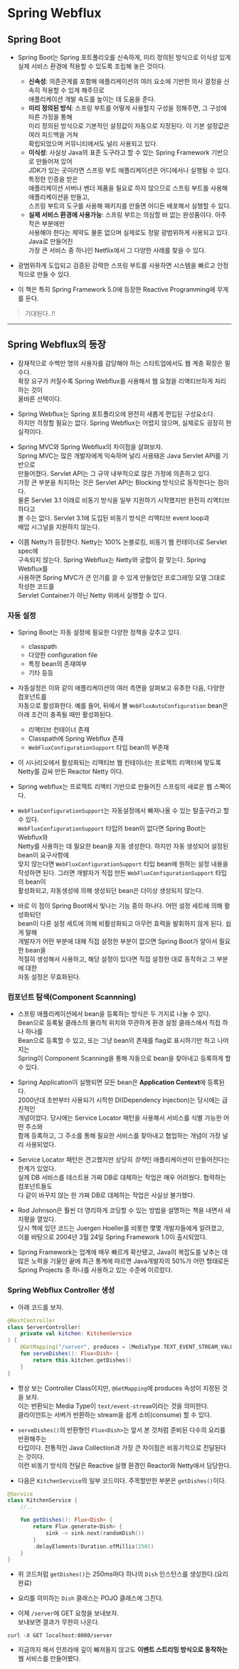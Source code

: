# Spring Webflux

<h2>Spring Boot</h2>

- Spring Boot는 Spring 포트폴리오를 신속하게, 미리 정의된 방식으로 이식성 있게  
  실제 서비스 환경에 적용할 수 있도록 조립해 놓은 것이다.

  - **신속성**: 의존관계를 포함해 애플리케이션의 여러 요소에 기반한 의사 결정을 신속히 적용할 수 있게 해주므로  
    애플리케이션 개발 속도를 높이는 데 도움을 준다.
  - **미리 정의된 방식**: 스프링 부트를 어떻게 사용할지 구성을 정해주면, 그 구성에 따른 가정을 통해  
    미리 정의된 방식으로 기본적인 설정값이 자동으로 지정된다. 이 기본 설정값은 여러 피드백을 거쳐  
    확립되었으며 커뮤니티에서도 널리 사용되고 있다.
  - **이식성**: 사실상 Java의 표준 도구라고 할 수 있는 Spring Framework 기반으로 만들어져 있어  
    JDK가 있는 곳이라면 스프링 부트 애플리케이션은 어디에서나 실행될 수 있다. 특정한 인증을 받은  
    애플리케이션 서버나 벤더 제품을 필요로 하지 않으므로 스프링 부트를 사용해 애플리케이션을 만들고,  
    스프링 부트의 도구를 사용해 패키지를 만들면 어디든 배포해서 실행할 수 있다.
  - **실제 서비스 환경에 사용가능**: 스프링 부트는 의심할 바 없는 완성품이다. 아주 작은 부분에만  
    사용해야 한다는 제약도 물론 없으며 실제로도 정말 광범위하게 사용되고 있다. Java로 만들어진  
    가장 큰 서비스 중 하나인 Netflix에서 그 다양한 사례를 찾을 수 있다.

- 광범위하게 도입되고 검증된 강력한 스프링 부트를 사용하면 시스템을 빠르고 안정적으로 만들 수 있다.

- 이 책은 특히 Spring Framework 5.0에 등장한 Reactive Programming에 무게를 둔다.

> 기대된다..!!

<hr/>

<h2>Spring Webflux의 등장</h2>

- 잠재적으로 수백만 명의 사용자를 감당해야 하는 스타트업에서도 웹 계층 확장은 필수다.  
  확장 요구가 커질수록 Spring Webflux를 사용해서 웹 요청을 리액티브하게 처리하는 것이  
  올바른 선택이다.

- Spring Webflux는 Spring 포트폴리오에 완전히 새롭게 편입된 구성요소다.  
  하지만 걱정할 필요는 없다. Spring Webflux는 어렵지 않으며, 실제로도 굉장히 현실적이다.

- Spring MVC와 Spring Webflux의 차이점을 살펴보자.  
  Spring MVC는 많은 개발자에게 익숙하며 널리 사용돼온 Java Servlet API를 기반으로  
  만들어졌다. Servlet API는 그 규약 내부적으로 많은 가정에 의존하고 있다.  
  가장 큰 부분을 차지하는 것은 Servlet API는 Blocking 방식으로 동작한다는 점이다.  
  물론 Servlet 3.1 이래로 비동기 방식을 일부 지원하기 시작했지만 완전히 리액티브하다고  
  볼 수는 없다. Servlet 3.1에 도입된 비동기 방식은 리액티브 event loop과  
  배압 시그널을 지원하지 않는다.

- 이쯤 Netty가 등장한다. Netty는 100% 논블로킹, 비동기 웹 컨테이너로 Servlet spec에  
  구속되지 않는다. Spring Webflux는 Netty와 궁합이 잘 맞는다. Spring Webflux를  
  사용하면 Spring MVC가 큰 인기를 끌 수 있게 만들었던 프로그래밍 모델 그대로 작성한 코드를  
  Servlet Container가 아닌 Netty 위에서 실행할 수 있다.

<h3>자동 설정</h3>

- Spring Boot는 자동 설정에 필요한 다양한 정책을 갖추고 있다.

  - classpath
  - 다양한 configuration file
  - 특정 bean의 존재여부
  - 기타 등등

- 자동설정은 이와 같이 애플리케이션의 여러 측면을 살펴보고 유추한 다음, 다양한 컴포넌트를  
  자동으로 활성화한다. 예를 들어, 뒤에서 볼 `WebFluxAutoConfiguration` bean은  
  아래 조건이 충족될 때만 활성화된다.

  - 리액티브 컨테이너 존재
  - Classpath에 Spring Webflux 존재
  - `WebFluxConfigurationSupport` 타입 bean의 부존재

- 이 시나리오에서 활성화되는 리액티브 웹 컨테이너는 프로젝트 리액터에 맞도록  
  Netty를 감싸 만든 Reactor Netty 이다.

- Spring webflux는 프로젝트 리액터 기반으로 만들어진 스프링의 새로운 웹 스펙이다.

- `WebFluxConfigurationSupport`는 자동설정에서 빠져나올 수 있는 탈출구라고 할 수 있다.  
  `WebFluxConfigurationSupport` 타입의 bean이 없다면 Spring Boot는 Webflux와  
  Netty를 사용하는 데 필요한 bean을 자동 생성한다. 하지만 자동 생성되어 설정된 bean이 요구사항에  
  맞지 않는다면 `WebFluxConfigurationSupport` 타입 bean에 원하는 설정 내용을  
  작성하면 된다. 그러면 개발자가 직접 만든 `WebFluxConfigurationSupport` 타입의 bean이  
  활성화되고, 자동생성에 의해 생성되던 bean은 더이상 생성되지 않는다.

- 바로 이 점이 Spring Boot에서 빛나는 기능 중의 하나다. 어떤 설정 세트에 의해 활성화되던  
  bean이 다른 설정 세트에 의해 비활성화되고 아무런 효력을 발휘하지 않게 된다. 쉽게 말해  
  개발자가 어떤 부분에 대해 직접 설정한 부분이 없으면 Spring Boot가 알아서 필요한 bean을  
  적절히 생성해서 사용하고, 해당 설정이 있다면 직접 설정한 대로 동작하고 그 부분에 대한  
  자동 설정은 무효화된다.

<h3>컴포넌트 탐색(Component Scannning)</h3>

- 스프링 애플리케이션에서 bean을 등록하는 방식은 두 가지로 나눌 수 있다.  
  Bean으로 등록될 클래스의 물리적 위치와 무관하게 환경 설정 클래스에서 직접 하나 하나를  
  Bean으로 등록할 수 있고, 또는 그냥 bean의 존재를 flag로 표시하기만 하고 나머지는  
  Spring이 Component Scanning을 통해 자동으로 bean을 찾아내고 등록하게 할 수 있다.

- Spring Application이 실행되면 모든 bean은 **Application Context**에 등록된다.  
  2000년대 초반부터 사용되기 시작한 DI(Dependency Injection)는 당시에는 급진적인  
  개념이었다. 당시에는 Service Locator 패턴을 사용해서 서비스를 식별 가능한 어떤 주소와  
  함께 등록하고, 그 주소를 통해 필요한 서비스를 찾아내고 협업하는 개념이 가장 널리 사용되었다.

- Service Locator 패턴은 견고했지만 상당히 *정적*인 애플리케이션이 만들어진다는 한계가 있었다.  
  실제 DB 서비스를 테스트용 가짜 DB로 대체하는 작업은 매우 어려웠다. 협력하는 컴포넌트들도  
  다 같이 바꾸지 않는 한 가짜 DB로 대체하는 작업은 사실상 불가했다.

- Rod Johnson은 훨씬 더 영리하게 코딩할 수 있는 방법을 설명하는 책을 내면서 새 지평을 열었다.  
  당시 책에 있던 코드는 Juergen Hoeller를 비롯한 몇몇 개발자들에게 알려졌고,  
  이를 바탕으로 2004년 3월 24일 Spring Framework 1.0이 출시되었다.

- Spring Framework는 업계에 매우 빠르게 확산됐고, Java의 복잡도를 낮추는 데  
  많은 노력을 기울인 끝에 최근 통계에 따르면 Java개발자의 50%가 어떤 형태로든  
  Spring Projects 중 하나를 사용하고 있는 수준에 이르렀다.

<h3>Spring Webflux Controller 생성</h3>

- 아래 코드를 보자.

```kt
@RestController
class ServerController(
    private val kitchen: KitchenService
) {
    @GetMapping("/server", produces = [MediaType.TEXT_EVENT_STREAM_VALUE])
    fun serveDishes(): Flux<Dish> {
        return this.kitchen.getDishes()
    }
}
```

- 항상 보는 Controller Class이지만, `@GetMapping`에 produces 속성이 지정된 것을 보자.  
  이는 반환되는 Media Type이 `text/event-stream`이라는 것을 의미한다.  
  클라이언트는 서버가 반환하는 stream을 쉽게 소비(consume) 할 수 있다.

- `serveDishes()`의 반환형인 `Flux<Dish>`는 앞서 본 것처럼 준비된 다수의 요리를 반환해주는  
  타입이다. 전통적인 Java Collection과 가장 큰 차이점은 비동기적으로 전달된다는 것이다.  
  이런 비동기 방식의 전달은 Reactive 실행 환경인 Reactor와 Netty에서 담당한다.

- 다음은 `KitchenService`의 일부 코드이다. 주목할만한 부분은 `getDishes()`이다.

```kt
@Service
class KitchenService {
    //..

    fun getDishes(): Flux<Dish> {
        return Flux.generate<Dish> {
            sink -> sink.next(randomDish())
        }
        .delayElements(Duration.ofMillis(250))
    }
}
```

- 위 코드처럼 `getDishes()`는 250ms마다 하나의 `Dish` 인스턴스를 생성한다.(요리 완료)

- 요리를 의미하는 `Dish` 클래스는 POJO 클래스에 그친다.

- 이제 `/server`에 GET 요청을 보내보자.  
  보내보면 결과가 무한히 나온다.

```
curl -X GET localhost:8080/server
```

- 지금까지 해서 인프라에 깊이 빠져들지 않고도 **이벤트 스트리밍 방식으로 동작하는**  
  웹 서비스를 만들어봤다.
